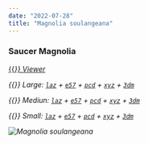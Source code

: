 ```yaml
---
date: "2022-07-28"
title: "Magnolia soulangeana"
---
```


### Saucer Magnolia

[{{<i class="fas fa-braille">}} Viewer](https://xyz.cct.lsu.edu/data/cloud-forest/magnolia-soulangeana-02/magnolia-soulangeana-02.html "Magnolia soulangeana viewer")

{{<i class="ms ms-database">}} Large:
[``laz``](https://xyz.cct.lsu.edu/data/cloud-forest/magnolia-soulangeana-02/magnolia-soulangeana-02-l.laz "Magnolia soulangeana LAZ")
+ 
[``e57``](https://xyz.cct.lsu.edu/data/cloud-forest/magnolia-soulangeana-02/magnolia-soulangeana-02-l.e57 "Magnolia soulangeana E57")
+ 
[``pcd``](https://xyz.cct.lsu.edu/data/cloud-forest/magnolia-soulangeana-02/magnolia-soulangeana-02-l.pcd "Magnolia soulangeana PCD")
+ 
[``xyz``](https://xyz.cct.lsu.edu/data/cloud-forest/magnolia-soulangeana-02/magnolia-soulangeana-02-l.xyz "Magnolia soulangeana XYZ")
+ 
[``3dm``](https://xyz.cct.lsu.edu/data/cloud-forest/magnolia-soulangeana-02/magnolia-soulangeana-02-l.3dm "Magnolia soulangeana 3DM")

{{<i class="ms ms-database">}} Mediun:
[``laz``](https://xyz.cct.lsu.edu/data/cloud-forest/magnolia-soulangeana-02/magnolia-soulangeana-02-m.laz "Magnolia soulangeana LAZ")
+ 
[``e57``](https://xyz.cct.lsu.edu/data/cloud-forest/magnolia-soulangeana-02/magnolia-soulangeana-02-m.e57 "Magnolia soulangeana E57")
+ 
[``pcd``](https://xyz.cct.lsu.edu/data/cloud-forest/magnolia-soulangeana-02/magnolia-soulangeana-02-m.pcd "Magnolia soulangeana PCD")
+ 
[``xyz``](https://xyz.cct.lsu.edu/data/cloud-forest/magnolia-soulangeana-02/magnolia-soulangeana-02-m.xyz "Magnolia soulangeana XYZ")
+ 
[``3dm``](https://xyz.cct.lsu.edu/data/cloud-forest/magnolia-soulangeana-02/magnolia-soulangeana-02-m.3dm "Magnolia soulangeana 3DM")

{{<i class="ms ms-database">}} Small:
[``laz``](https://xyz.cct.lsu.edu/data/cloud-forest/magnolia-soulangeana-02/magnolia-soulangeana-02-s.laz "Magnolia soulangeana LAZ")
+ 
[``e57``](https://xyz.cct.lsu.edu/data/cloud-forest/magnolia-soulangeana-02/magnolia-soulangeana-02-s.e57 "Magnolia soulangeana E57")
+ 
[``pcd``](https://xyz.cct.lsu.edu/data/cloud-forest/magnolia-soulangeana-02/magnolia-soulangeana-02-s.pcd "Magnolia soulangeana PCD")
+ 
[``xyz``](https://xyz.cct.lsu.edu/data/cloud-forest/magnolia-soulangeana-02/magnolia-soulangeana-02-s.xyz "Magnolia soulangeana XYZ")
+ 
[``3dm``](https://xyz.cct.lsu.edu/data/cloud-forest/magnolia-soulangeana-02/magnolia-soulangeana-02-s.3dm "Magnolia soulangeana 3DM")

![Magnolia soulangeana](../magnolia-soulangeana-02.png)
